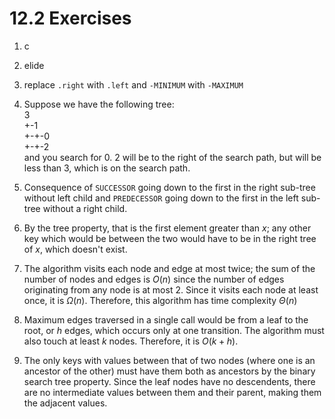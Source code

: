 # 12.2 Exercises

1. c

2. elide

3. replace `.right` with `.left` and `-MINIMUM` with `-MAXIMUM`

4. Suppose we have the following tree:\
   3\
   +-1\
   +-+-0\
   +-+-2\
   and you search for 0. 2 will be to the right of the search path, but will be less than 3, which is on the search path.

5. Consequence of `SUCCESSOR` going down to the first in the right sub-tree without left child and `PREDECESSOR` going down to the first in the left sub-tree without a right child.

6. By the tree property, that is the first element greater than $x$; any other key which would be between the two would have to be in the right tree of $x$, which doesn't exist.

7. The algorithm visits each node and edge at most twice; the sum of the number of nodes and edges is $O(n)$ since the number of edges originating from any node is at most 2. Since it visits each node at least once, it is $\Omega(n)$. Therefore, this algorithm has time complexity $\Theta(n)$

8. Maximum edges traversed in a single call would be from a leaf to the root, or $h$ edges, which occurs only at one transition. The algorithm must also touch at least $k$ nodes. Therefore, it is $O(k+h)$.

9. The only keys with values between that of two nodes (where one is an ancestor of the other) must have them both as ancestors by the binary search tree property. Since the leaf nodes have no descendents, there are no intermediate values between them and their parent, making them the adjacent values.
